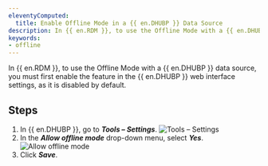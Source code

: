 ```yaml
---
eleventyComputed:
  title: Enable Offline Mode in a {{ en.DHUBP }} Data Source
description: In {{ en.RDM }}, to use the Offline Mode with a {{ en.DHUBP }} data source, you must first enable the feature in the {{ en.DHUBP }} web interface settings, as it is disabled by default.
keywords:
- offline
---
```

In {{ en.RDM }}, to use the Offline Mode with a {{ en.DHUBP }} data source, you must first enable the feature in the {{ en.DHUBP }} web interface settings, as it is disabled by default.

## Steps

1. In {{ en.DHUBP }}, go to ***Tools – Settings***.
![Tools – Settings](https://webdevolutions.azureedge.net/docs/en/kb/KB2147.png)
1. In the ***Allow offline mode*** drop-down menu, select ***Yes***.
![Allow offline mode](https://webdevolutions.azureedge.net/docs/en/kb/KB2148.png)
1. Click ***Save***.
